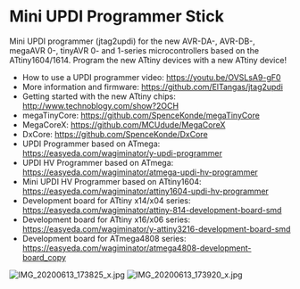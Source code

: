 # Mini UPDI Programmer Stick
Mini UPDI programmer (jtag2updi) for the new AVR-DA-, AVR-DB-, megaAVR 0-, tinyAVR 0- and 1-series microcontrollers based on the ATtiny1604/1614. Program the new ATtiny devices with a new ATtiny device!

- How to use a UPDI programmer video: https://youtu.be/OVSLsA9-gF0
- More information and firmware: https://github.com/ElTangas/jtag2updi
- Getting started with the new ATtiny chips: http://www.technoblogy.com/show?2OCH
- megaTinyCore: https://github.com/SpenceKonde/megaTinyCore
- MegaCoreX: https://github.com/MCUdude/MegaCoreX
- DxCore: https://github.com/SpenceKonde/DxCore
- UPDI Programmer based on ATmega: https://easyeda.com/wagiminator/y-updi-programmer
- UPDI HV Programmer based on ATmega: https://easyeda.com/wagiminator/atmega-updi-hv-programmer
- Mini UPDI HV Programmer based on ATtiny1604: https://easyeda.com/wagiminator/attiny1604-updi-hv-programmer
- Development board for ATtiny x14/x04 series: https://easyeda.com/wagiminator/attiny-814-development-board-smd
- Development board for ATtiny x16/x06 series: https://easyeda.com/wagiminator/y-attiny3216-development-board-smd
- Development board for ATmega4808 series: https://easyeda.com/wagiminator/atmega4808-development-board_copy

![IMG_20200613_173825_x.jpg](https://image.easyeda.com/pullimage/icfYq77BBZRDNswbE3f3vRKpzrFgV8p63hpvzKs4.jpeg)
![IMG_20200613_173920_x.jpg](https://image.easyeda.com/pullimage/qU5N95pMje5yX9TScD6FCIrOMVn27a4kgl2rreWa.jpeg)
